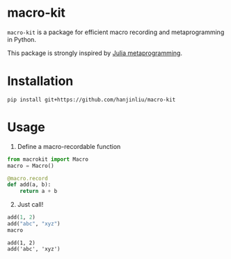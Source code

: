 # macro-kit

`macro-kit` is a package for efficient macro recording and metaprogramming in Python.

This package is strongly inspired by [Julia metaprogramming](https://docs.julialang.org/en/v1/manual/metaprogramming/).


# Installation

```
pip install git+https://github.com/hanjinliu/macro-kit
```

# Usage

1. Define a macro-recordable function

```python
from macrokit import Macro
macro = Macro()

@macro.record
def add(a, b):
    return a + b
```

2. Just call!

```python
add(1, 2)
add("abc", "xyz")
macro
```
```
add(1, 2)
add('abc', 'xyz')
```
